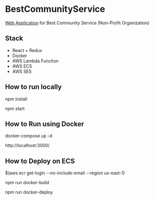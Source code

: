 # BestCommunityService
[Web Application](http://bcs.kirangautam.com) for Best Community Service (Non-Profit Organization)

## Stack
* React + Redux
* Docker
* AWS Lambda Function
* AWS ECS
* AWS SES

## How to run locally
npm install

npm start

## How to Run using Docker
docker-compose up -d 

http://localhost:3000/

## How to Deploy on ECS
$(aws ecr get-login --no-include-email --region us-east-1)

npm run docker-build

npm run docker-deploy



